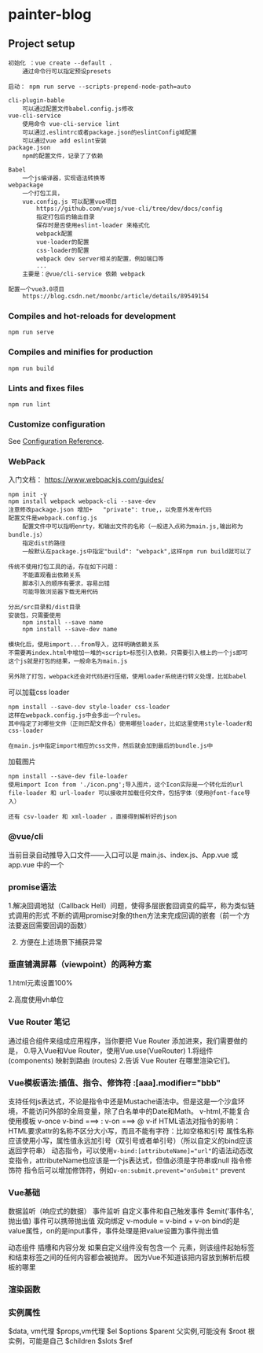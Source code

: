 # painter-blog

## Project setup
```
初始化 ：vue create --default .
    通过命令行可以指定预设presets

启动： npm run serve --scripts-prepend-node-path=auto

cli-plugin-bable 
    可以通过配置文件babel.config.js修改
vue-cli-service 
    使用命令 vue-cli-service lint 
    可以通过.eslintrc或者package.json的eslintConfig域配置
    可以通过vue add eslint安装
package.json
    npm的配置文件，记录了了依赖

Babel
    一个js编译器，实现语法转换等
webpackage
    一个打包工具，
    vue.config.js 可以配置vue项目
        https://github.com/vuejs/vue-cli/tree/dev/docs/config
        指定打包后的输出目录
        保存时是否使用eslint-loader 来格式化
        webpack配置
        vue-loader的配置
        css-loader的配置
        webpack dev server相关的配置，例如端口等
        ...
    主要是：@vue/cli-service 依赖 webpack
    
配置一个vue3.0项目
    https://blog.csdn.net/moonbc/article/details/89549154

```

### Compiles and hot-reloads for development
```
npm run serve
```

### Compiles and minifies for production
```
npm run build
```

### Lints and fixes files
```
npm run lint
```

### Customize configuration
See [Configuration Reference](https://cli.vuejs.org/config/).

### WebPack
入门文档：
https://www.webpackjs.com/guides/
```
npm init -y
npm install webpack webpack-cli --save-dev
注意修改package.json 增加+   "private": true,，以免意外发布代码
配置文件是webpack.config.js
    配置文件中可以指明enrty，和输出文件的名称（一般进入点称为main.js,输出称为bundle.js）
    指定dist的路径
    一般默认在package.js中指定"build": "webpack",这样npm run build就可以了
    
传统不使用打包工具的话，存在如下问题：
    不能直观看出依赖关系
    脚本引入的顺序有要求，容易出错
    可能导致浏览器下载无用代码

分出/src目录和/dist目录
安装包，只需要使用
    npm install --save name
    npm install --save-dev name

模块化后，使用import...from导入，这样明确依赖关系
不需要再index.html中增加一堆的<script>标签引入依赖，只需要引入根上的一个js即可
这个js就是打包的结果，一般命名为main.js

另外除了打包，webpack还会对代码进行压缩，使用loader系统进行转义处理，比如babel

```
可以加载css loader
```
npm install --save-dev style-loader css-loader
这样在webpack.config.js中会多出一个rules。
其中指定了对哪些文件（正则匹配文件名）使用哪些loader，比如这里使用style-loader和css-loader

在main.js中指定import相应的css文件，然后就会加到最后的bundle.js中
```
加载图片
```
npm install --save-dev file-loader
使用import Icon from './icon.png';导入图片，这个Icon实际是一个转化后的url
file-loader 和 url-loader 可以接收并加载任何文件，包括字体（使用@font-face导入）

还有 csv-loader 和 xml-loader ，直接得到解析好的json
```

### @vue/cli
当前目录自动推导入口文件——入口可以是 main.js、index.js、App.vue 或 app.vue 中的一个

### promise语法
1.解决回调地狱（Callback Hell）问题，使得多层嵌套回调变的扁平，称为类似链式调用的形式
不断的调用promise对象的then方法来完成回调的嵌套（前一个方法要返回需要回调的函数）

2. 方便在上述场景下捕获异常


### 垂直铺满屏幕（viewpoint）的两种方案
1.html元素设置100%

2.高度使用vh单位

### Vue Router 笔记
通过组合组件来组成应用程序，当你要把 Vue Router 添加进来，我们需要做的是，
0.导入Vue和Vue Router，使用Vue.use(VueRouter)
1.将组件 (components) 映射到路由 (routes)
2.告诉 Vue Router 在哪里渲染它们。

### Vue模板语法:插值、指令、修饰符 :[aaa].modifier="bbb"
支持任何js表达式，不论是指令中还是Mustache语法中。但是这是一个沙盒环境，不能访问外部的全局变量，除了白名单中的Date和Math。
v-html,不能复合使用模板
v-once
v-bind  ===> :
v-on ===> @
v-if
HTML语法对指令的影响：HTML要求attr的名称不区分大小写，而且不能有字符：比如空格和引号
    属性名称应该使用小写，属性值永远加引号（双引号或者单引号）（所以自定义的bind应该返回字符串）
动态指令，可以使用```v-bind:[attributeName]="url"```的语法动态改变指令，attributeName也应该是一个js表达式，但值必须是字符串或null
指令修饰符
    指令后可以增加修饰符，例如```v-on:submit.prevent="onSubmit"```
    prevent
### Vue基础
数据监听（响应式的数据）
事件监听
自定义事件和自己触发事件
    $emit('事件名',抛出值)
    事件可以携带抛出值
双向绑定
    v-module = v-bind + v-on
    bind的是value属性，on的是input事件，事件处理是把value设置为事件抛出值
   
动态组件
插槽和内容分发
    如果自定义组件没有包含一个 <slot> 元素，则该组件起始标签和结束标签之间的任何内容都会被抛弃。
    因为Vue不知道该把内容放到解析后模板的哪里

### 渲染函数
### 实例属性
$data, vm代理
$props,vm代理
$el
$options
$parent 父实例,可能没有
$root 根实例，可能是自己
$children
$slots
$ref
  